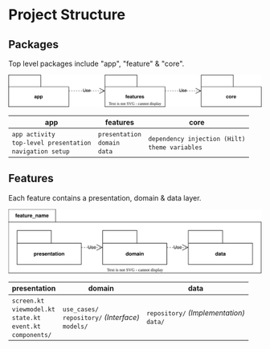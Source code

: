 # Project Structure

## Packages

Top level packages include "app", "feature" & "core".

![Package Diagram](diagrams/packages.svg)

| **app** | **features** | **core** |
|----------|--------------|----------|
| `app activity`<br>`top-level presentation`<br>`navigation setup` | `presentation`<br>`domain`<br>`data` | `dependency injection (Hilt)`<br>`theme variables` |

## Features

Each feature contains a presentation, domain & data layer.

![Feature Diagram](diagrams/feature-package.svg)

| **presentation** | **domain** | **data** |
|------------------|------------|----------|
| `screen.kt`<br>`viewmodel.kt`<br>`state.kt`<br>`event.kt`<br>`components/` | `use_cases/`<br>`repository/` *(Interface)*<br>`models/` | `repository/` *(Implementation)*<br>`data/` |
